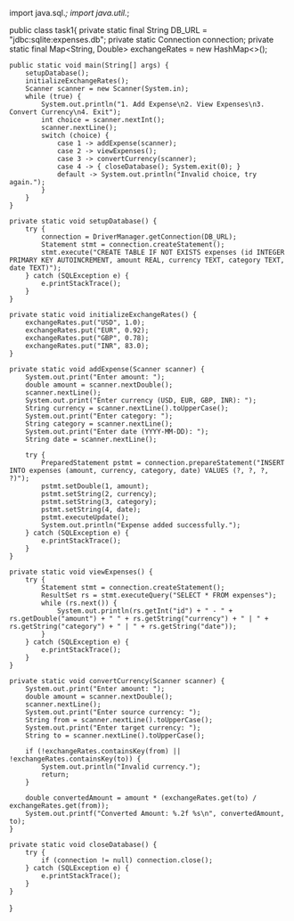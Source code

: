 import java.sql.*;
import java.util.*;

public class task1{
    private static final String DB_URL = "jdbc:sqlite:expenses.db";
    private static Connection connection;
    private static final Map<String, Double> exchangeRates = new HashMap<>();

    public static void main(String[] args) {
        setupDatabase();
        initializeExchangeRates();
        Scanner scanner = new Scanner(System.in);
        while (true) {
            System.out.println("1. Add Expense\n2. View Expenses\n3. Convert Currency\n4. Exit");
            int choice = scanner.nextInt();
            scanner.nextLine();
            switch (choice) {
                case 1 -> addExpense(scanner);
                case 2 -> viewExpenses();
                case 3 -> convertCurrency(scanner);
                case 4 -> { closeDatabase(); System.exit(0); }
                default -> System.out.println("Invalid choice, try again.");
            }
        }
    }

    private static void setupDatabase() {
        try {
            connection = DriverManager.getConnection(DB_URL);
            Statement stmt = connection.createStatement();
            stmt.execute("CREATE TABLE IF NOT EXISTS expenses (id INTEGER PRIMARY KEY AUTOINCREMENT, amount REAL, currency TEXT, category TEXT, date TEXT)");
        } catch (SQLException e) {
            e.printStackTrace();
        }
    }

    private static void initializeExchangeRates() {
        exchangeRates.put("USD", 1.0);
        exchangeRates.put("EUR", 0.92);
        exchangeRates.put("GBP", 0.78);
        exchangeRates.put("INR", 83.0);
    }

    private static void addExpense(Scanner scanner) {
        System.out.print("Enter amount: ");
        double amount = scanner.nextDouble();
        scanner.nextLine();
        System.out.print("Enter currency (USD, EUR, GBP, INR): ");
        String currency = scanner.nextLine().toUpperCase();
        System.out.print("Enter category: ");
        String category = scanner.nextLine();
        System.out.print("Enter date (YYYY-MM-DD): ");
        String date = scanner.nextLine();
        
        try {
            PreparedStatement pstmt = connection.prepareStatement("INSERT INTO expenses (amount, currency, category, date) VALUES (?, ?, ?, ?)");
            pstmt.setDouble(1, amount);
            pstmt.setString(2, currency);
            pstmt.setString(3, category);
            pstmt.setString(4, date);
            pstmt.executeUpdate();
            System.out.println("Expense added successfully.");
        } catch (SQLException e) {
            e.printStackTrace();
        }
    }

    private static void viewExpenses() {
        try {
            Statement stmt = connection.createStatement();
            ResultSet rs = stmt.executeQuery("SELECT * FROM expenses");
            while (rs.next()) {
                System.out.println(rs.getInt("id") + " - " + rs.getDouble("amount") + " " + rs.getString("currency") + " | " + rs.getString("category") + " | " + rs.getString("date"));
            }
        } catch (SQLException e) {
            e.printStackTrace();
        }
    }

    private static void convertCurrency(Scanner scanner) {
        System.out.print("Enter amount: ");
        double amount = scanner.nextDouble();
        scanner.nextLine();
        System.out.print("Enter source currency: ");
        String from = scanner.nextLine().toUpperCase();
        System.out.print("Enter target currency: ");
        String to = scanner.nextLine().toUpperCase();

        if (!exchangeRates.containsKey(from) || !exchangeRates.containsKey(to)) {
            System.out.println("Invalid currency.");
            return;
        }

        double convertedAmount = amount * (exchangeRates.get(to) / exchangeRates.get(from));
        System.out.printf("Converted Amount: %.2f %s\n", convertedAmount, to);
    }

    private static void closeDatabase() {
        try {
            if (connection != null) connection.close();
        } catch (SQLException e) {
            e.printStackTrace();
        }
    }
}

